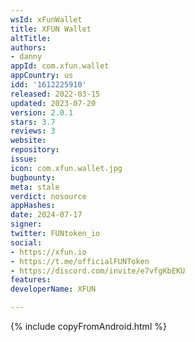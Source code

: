 ```yaml
---
wsId: xFunWallet
title: XFUN Wallet
altTitle: 
authors:
- danny
appId: com.xfun.wallet
appCountry: us
idd: '1612225910'
released: 2022-03-15
updated: 2023-07-20
version: 2.0.1
stars: 3.7
reviews: 3
website: 
repository: 
issue: 
icon: com.xfun.wallet.jpg
bugbounty: 
meta: stale
verdict: nosource
appHashes: 
date: 2024-07-17
signer: 
twitter: FUNtoken_io
social:
- https://xfun.io
- https://t.me/officialFUNToken
- https://discord.com/invite/e7vfgKbEKU
features: 
developerName: XFUN

---
```


{% include copyFromAndroid.html %}
